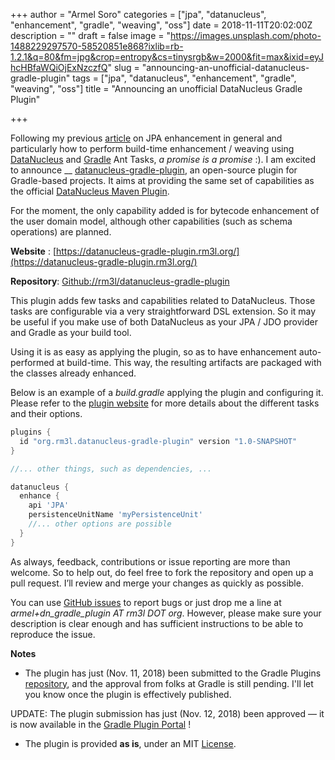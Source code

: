 +++
author = "Armel Soro"
categories = ["jpa", "datanucleus", "enhancement", "gradle", "weaving", "oss"]
date = 2018-11-11T20:02:00Z
description = ""
draft = false
image = "https://images.unsplash.com/photo-1488229297570-58520851e868?ixlib=rb-1.2.1&q=80&fm=jpg&crop=entropy&cs=tinysrgb&w=2000&fit=max&ixid=eyJhcHBfaWQiOjExNzczfQ"
slug = "announcing-an-unofficial-datanucleus-gradle-plugin"
tags = ["jpa", "datanucleus", "enhancement", "gradle", "weaving", "oss"]
title = "Announcing an unofficial DataNucleus Gradle Plugin"

+++


Following my previous [article](https://rm3l.org/datanucleus-jpa-enhancement-with-gradle/) on JPA enhancement in general and particularly how to perform build-time enhancement / weaving using [DataNucleus](http://www.datanucleus.org/) and [Gradle](https://gradle.org/) Ant Tasks, _a promise is a promise_ :). I am excited to announce __ [datanucleus-gradle-plugin](https://datanucleus-gradle-plugin.rm3l.org/), an open-source plugin for Gradle-based projects. It aims at providing the same set of capabilities as the official [DataNucleus Maven Plugin](https://github.com/datanucleus/datanucleus-maven-plugin).

For the moment, the only capability added is for bytecode enhancement of the user domain model, although other capabilities (such as schema operations) are planned.

**Website** : [https://datanucleus-gradle-plugin.rm3l.org/](https://datanucleus-gradle-plugin.rm3l.org/)

**Repository**: [Github://rm3l/datanucleus-gradle-plugin](https://github.com/rm3l/datanucleus-gradle-plugin)

This plugin adds few tasks and capabilities related to DataNucleus. Those tasks are configurable via a very straightforward DSL extension. So it may be useful if you make use of both DataNucleus as your JPA / JDO provider and Gradle as your build tool.

Using it is as easy as applying the plugin, so as to have enhancement auto-performed at build-time. This way, the resulting artifacts are packaged with the classes already enhanced.

Below is an example of a _build.gradle_ applying the plugin and configuring it. Please refer to the [plugin website](https://datanucleus-gradle-plugin.rm3l.org/) for more details about the different tasks and their options.

```groovy
plugins {
  id "org.rm3l.datanucleus-gradle-plugin" version "1.0-SNAPSHOT"
}

//... other things, such as dependencies, ...

datanucleus {
  enhance {
    api 'JPA'
    persistenceUnitName 'myPersistenceUnit'
    //... other options are possible
  }
}
```

As always, feedback, contributions or issue reporting are more than welcome. So to help out, do feel free to fork the repository and open up a pull request. I’ll review and merge your changes as quickly as possible.

You can use [GitHub issues](https://github.com/rm3l/datanucleus-gradle-plugin/issues) to report bugs or just drop me a line at _armel+dn_gradle_plugin AT rm3l DOT org_. However, please make sure your description is clear enough and has sufficient instructions to be able to reproduce the issue.

**Notes**

* The plugin has just (Nov. 11, 2018) been submitted to the Gradle Plugins [repository](https://plugins.gradle.org/), and the approval from folks at Gradle is still pending. I'll let you know once the plugin is effectively published.

UPDATE: The plugin submission has just (Nov. 12, 2018) been approved — it is now available in the [Gradle Plugin Portal](https://plugins.gradle.org/plugin/org.rm3l.datanucleus-gradle-plugin) !

* The plugin is provided **as is**, under an MIT [License](https://github.com/rm3l/datanucleus-gradle-plugin/blob/master/LICENSE).

